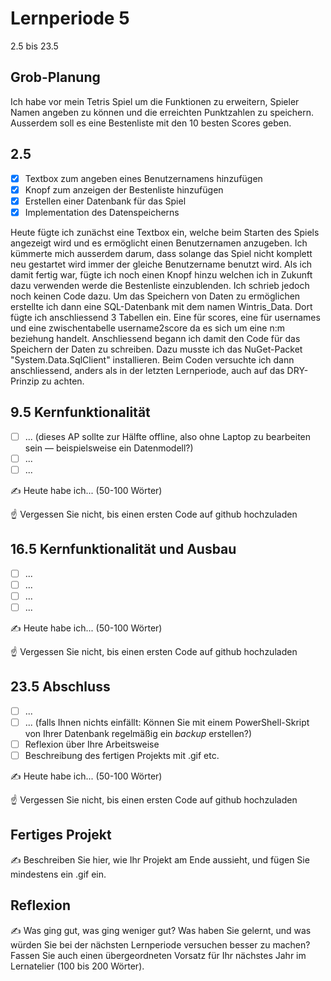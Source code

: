 # Lernperiode 5

2.5 bis 23.5

## Grob-Planung
Ich habe vor mein Tetris Spiel um die Funktionen zu erweitern, Spieler Namen angeben zu können und die erreichten Punktzahlen zu speichern. Ausserdem soll es eine Bestenliste mit den 10 besten Scores geben.

## 2.5

- [x] Textbox zum angeben eines Benutzernamens hinzufügen
- [X] Knopf zum anzeigen der Bestenliste hinzufügen
- [X] Erstellen einer Datenbank für das Spiel
- [X] Implementation des Datenspeicherns

Heute fügte ich zunächst eine Textbox ein, welche beim Starten des Spiels angezeigt wird und es ermöglicht einen Benutzernamen anzugeben. Ich kümmerte mich ausserdem darum, dass solange das Spiel nicht komplett neu gestartet wird immer der gleiche Benutzername benutzt wird. Als ich damit fertig war, fügte ich noch einen Knopf hinzu welchen ich in Zukunft dazu verwenden werde die Bestenliste einzublenden. Ich schrieb jedoch noch keinen Code dazu. Um das Speichern von Daten zu ermöglichen erstellte ich dann eine SQL-Datenbank mit dem namen Wintris_Data. Dort fügte ich anschliessend 3 Tabellen ein. Eine für scores, eine für usernames und eine zwischentabelle username2score da es sich um eine n:m beziehung handelt. Anschliessend begann ich damit den Code für das Speichern der Daten zu schreiben. Dazu musste ich das NuGet-Packet "System.Data.SqlClient" installieren. Beim Coden versuchte ich dann anschliessend, anders als in der letzten Lernperiode, auch auf das DRY-Prinzip zu achten.

## 9.5 Kernfunktionalität

- [ ] ... (dieses AP sollte zur Hälfte offline, also ohne Laptop zu bearbeiten sein — beispielsweise ein Datenmodell?)
- [ ] ...
- [ ] ...

✍️ Heute habe ich... (50-100 Wörter)

☝️ Vergessen Sie nicht, bis einen ersten Code auf github hochzuladen

## 16.5 Kernfunktionalität und Ausbau

- [ ] ...
- [ ] ...
- [ ] ...
- [ ] ...

✍️ Heute habe ich... (50-100 Wörter)

☝️ Vergessen Sie nicht, bis einen ersten Code auf github hochzuladen

## 23.5 Abschluss

- [ ] ...
- [ ] ... (falls Ihnen nichts einfällt: Können Sie mit einem PowerShell-Skript von Ihrer Datenbank regelmäßig ein *backup* erstellen?)
- [ ] Reflexion über Ihre Arbeitsweise
- [ ] Beschreibung des fertigen Projekts mit .gif etc.

✍️ Heute habe ich... (50-100 Wörter)

☝️ Vergessen Sie nicht, bis einen ersten Code auf github hochzuladen

## Fertiges Projekt

✍️ Beschreiben Sie hier, wie Ihr Projekt am Ende aussieht, und fügen Sie mindestens ein .gif ein.

## Reflexion

✍️ Was ging gut, was ging weniger gut? Was haben Sie gelernt, und was würden Sie bei der nächsten Lernperiode versuchen besser zu machen? Fassen Sie auch einen übergeordneten Vorsatz für Ihr nächstes Jahr im Lernatelier (100 bis 200 Wörter).
